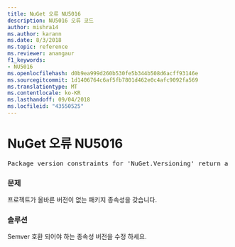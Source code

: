 ```yaml
---
title: NuGet 오류 NU5016
description: NU5016 오류 코드
author: mishra14
ms.author: karann
ms.date: 8/3/2018
ms.topic: reference
ms.reviewer: anangaur
f1_keywords:
- NU5016
ms.openlocfilehash: d0b9ea999d260b530fe5b344b508d6acff93146e
ms.sourcegitcommit: 1d1406764c6af5fb7801d462e0c4afc9092fa569
ms.translationtype: MT
ms.contentlocale: ko-KR
ms.lasthandoff: 09/04/2018
ms.locfileid: "43550525"
---
```

# <a name="nuget-error-nu5016"></a>NuGet 오류 NU5016
<pre>Package version constraints for 'NuGet.Versioning' return a version range that is empty.</pre>

### <a name="issue"></a>문제

프로젝트가 올바른 버전이 없는 패키지 종속성을 갖습니다.


### <a name="solution"></a>솔루션

Semver 호환 되어야 하는 종속성 버전을 수정 하세요.

